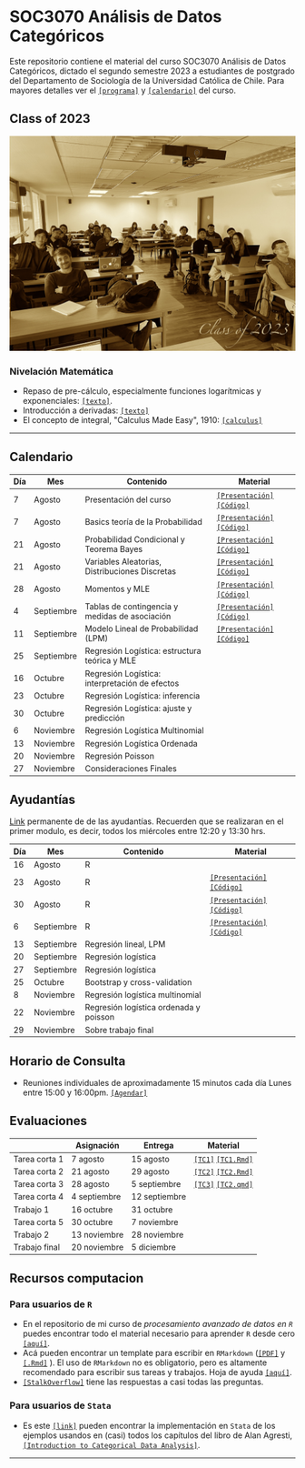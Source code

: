 # SOC3070 Análisis de Datos Categóricos

Este repositorio contiene el material del curso SOC3070 Análisis de Datos Categóricos, dictado el segundo semestre 2023 a estudiantes de postgrado del Departamento de Sociología de la Universidad Católica de Chile. Para mayores detalles ver el [`[programa]`](files/syllabus_soc3070.pdf) y [`[calendario]`](#Calendario) del curso.


## Class of 2023

![class](files/class.jpeg)


### Nivelación Matemática

- Repaso de pre-cálculo, especialmente funciones logarítmicas y exponenciales: [`[texto]`](files/pre_calculo.pdf).
- Introducción a derivadas: [`[texto]`](https://www.mathsisfun.com/calculus/derivatives-introduction.html)
- El concepto de integral, "Calculus Made Easy", 1910: [`[calculus]`](files/calculus_easy.jpg)

---

## Calendario

| Día | Mes        | Contenido                                        | Material                                                                                                                      |
|-----|------------|--------------------------------------------------|-----------------------------------------------------------------------------------------------------------------------------------|
| 7   | Agosto    | Presentación del curso                           | [`[Presentación]`](https://mebucca.github.io/cda_soc3070/slides/class_0/class_0#1) [`[Código]`](slides/class_0/class_0.Rmd)        |
| 7   | Agosto    | Basics teoría de la Probabilidad                 | [`[Presentación]`](https://mebucca.github.io/cda_soc3070/slides/class_1/class_1#1) [`[Código]`](slides/class_1/class_1.Rmd)        |
| 21  | Agosto    | Probabilidad Condicional y Teorema Bayes         | [`[Presentación]`](https://mebucca.github.io/cda_soc3070/slides/class_2/class_2#1) [`[Código]`](slides/class_2/class_2.Rmd)                                                                                                                                    |
| 21  | Agosto    | Variables Aleatorias, Distribuciones Discretas         |  [`[Presentación]`](https://mebucca.github.io/cda_soc3070/slides/class_3/class_3#1) [`[Código]`](slides/class_3/class_3.Rmd)                                                                                                                                 |
| 28  | Agosto    | Momentos y MLE |      [`[Presentación]`](https://mebucca.github.io/cda_soc3070/slides/class_4/class_4#1) [`[Código]`](slides/class_4/class_4.Rmd)                                                                                                                            |
| 4   | Septiembre | Tablas de contingencia y medidas de asociación                      |   [`[Presentación]`](https://mebucca.github.io/cda_soc3070/slides/class_5/class_5#1) [`[Código]`](slides/class_5/class_5.Rmd)                                                                                                                                |
| 11  | Septiembre | Modelo Lineal de Probabilidad (LPM)             |   [`[Presentación]`](https://mebucca.github.io/cda_soc3070/slides/class_6/class_6#1) [`[Código]`](slides/class_6/class_6.Rmd)                                                                                                                                |
| 25  | Septiembre | Regresión Logística: estructura teórica y MLE   |                                                                                                                                   |
| 16  | Octubre   | Regresión Logística: interpretación de efectos  |                                                                                                                                   |
| 23  | Octubre   | Regresión Logística: inferencia                 |                                                                                                                                   |
| 30  | Octubre   | Regresión Logística: ajuste y predicción        |                                                                                                                                   |
| 6   | Noviembre | Regresión Logística Multinomial                 |                                                                                                                                   |
| 13  | Noviembre | Regresión Logística Ordenada                    |                                                                                                                                   |
| 20  | Noviembre | Regresión Poisson                               |                                                                                                                                   |
| 27  | Noviembre | Consideraciones Finales                         |                                                                                                                                   |


## Ayudantías

[Link](https://teams.microsoft.com/l/meetup-join/19%3ameeting_MjhlMzAyNzEtNjBiMS00ZWEyLThhMzgtYzQzZmRjNTZhMzQ5%40thread.v2/0?context=%7b%22Tid%22%3a%225ff5d9fa-f83f-4ac1-a4d2-eb48ea0a00d2%22%2c%22Oid%22%3a%22a6901aad-8777-4578-9043-5b080d1bcde8%22%7d) permanente de de las ayudantías. Recuerden que se realizaran en el primer modulo, es decir, todos los miércoles entre 12:20 y 13:30 hrs. 

| Día | Mes         | Contenido                                 | Material |
|-----|-------------|-------------------------------------------|------------|
| 16  | Agosto      | R                                         |            |
| 23  | Agosto      | R                                         |  [`[Presentación]`](https://mebucca.github.io/cda_soc3070/ayudantia/01_prob/index) [`[Código]`](https://github.com/mebucca/cda_soc3070/blob/gh-pages/ayudantia/01_prob/index.qmd) | 
| 30  | Agosto      | R                                         |  [`[Presentación]`](https://mebucca.github.io/cda_soc3070/ayudantia/02_prob/index) [`[Código]`](https://github.com/mebucca/cda_soc3070/blob/gh-pages/ayudantia/02_prob/index.qmd) |
| 6   | Septiembre  | R                                         |  [`[Presentación]`](https://mebucca.github.io/cda_soc3070/ayudantia/03_manipulacion/index) [`[Código]`](https://github.com/mebucca/cda_soc3070/blob/gh-pages/ayudantia/03_manipulacion/index.qmd)          |
| 13  | Septiembre  | Regresión lineal, LPM                     |            |
| 20  | Septiembre  | Regresión logística                       |            |
| 27  | Septiembre  | Regresión logística                       |            |
| 25  | Octubre     | Bootstrap y cross-validation              |            |
| 8   | Noviembre   | Regresión logística multinomial           |            |
| 22  | Noviembre   | Regresión logística ordenada y poisson    |            |
| 29  | Noviembre   | Sobre trabajo final                       |            |




## Horario de Consulta

- Reuniones individuales de aproximadamente 15 minutos cada día Lunes entre 15:00 y 16:00pm. [`[Agendar]`](https://calendar.app.google/A9vxmbBz1LyDQPAK6)

## Evaluaciones

|               |     Asignación      |     Entrega      |                 Material                  |
|---------------|---------------------|------------------|-------------------------------------------|
| Tarea corta 1 | 7 agosto            | 15 agosto        | [`[TC1]`](homework/tc_1.pdf) [`[TC1.Rmd]`](homework/tc_1.Rmd) |
| Tarea corta 2 | 21 agosto           | 29 agosto        | [`[TC2]`](https://mebucca.github.io/cda_soc3070/homework/tc_2.html) [`[TC2.Rmd]`](homework/tc_2.Rmd) |
| Tarea corta 3 | 28 agosto           | 5 septiembre     | [`[TC3]`](homework/tc_3.pdf) [`[TC2.qmd]`](homework/tc_3.qmd)                                          |
| Tarea corta 4 | 4 septiembre        | 12 septiembre    |                                           |
| Trabajo 1     | 16 octubre          | 31 octubre       |                                           |
| Tarea corta 5 | 30 octubre          | 7 noviembre      |                                           |
| Trabajo 2     | 13 noviembre        | 28 noviembre     |                                           |
| Trabajo final | 20 noviembre        | 5 diciembre      |                                           |


## Recursos computacion

### Para usuarios de `R`

  - En el repositorio de mi curso de *procesamiento avanzado de datos en `R`* puedes encontrar todo el material necesario para aprender `R` desde cero [`[aquí]`](https://mebucca.github.io/dar_soc4001/).
  - Acá pueden encontrar un template para escribir en `RMarkdown` ([`[PDF]`](files/template_rmarkdown.pdf) y [`[.Rmd]`](files/template_rmarkdown.Rmd) ). El uso de `RMarkdown` no es obligatorio, pero es altamente recomendado para escribir sus tareas y trabajos. Hoja de ayuda [`[aquí]`](https://rstudio-pubs-static.s3.amazonaws.com/330387_5a40ca72c3b14824acedceb7d34618d1.html).
  - [`[StalkOverflow]`](https://stackoverflow.com/) tiene las respuestas a casi todas las preguntas.
 

 ### Para usuarios de `Stata`

 - Es este [`[link]`](https://stats.idre.ucla.edu/other/examples/icda/) pueden encontrar la implementación en `Stata` de los ejemplos usandos en (casi) todos los capítulos del libro de Alan Agresti, [`[Introduction to Categorical Data Analysis]`](https://www.amazon.com/Introduction-Categorical-Data-Analysis/dp/0471226181). 

---

